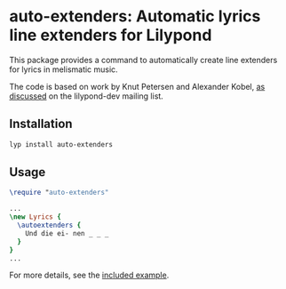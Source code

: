 # auto-extenders: Automatic lyrics line extenders for Lilypond

This package provides a command to automatically create line extenders for lyrics in melismatic music.

The code is based on work by Knut Petersen and Alexander Kobel, [as discussed](http://lilypond.1069038.n5.nabble.com/music-function-to-be-included-somewhere-in-scm-td197960.html) on the lilypond-dev mailing list.

## Installation

```bash
lyp install auto-extenders
```

## Usage

```lilypond
\require "auto-extenders"

...
\new Lyrics {
  \autoextenders {
    Und die ei- nen _ _ _
  }
}
...
```

For more details, see the [included example](test/extenders-test.ly).